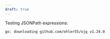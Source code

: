 ```yaml
---
draft: true
---
```

Testing JSONPath expressions:

```
go: downloading github.com/ohler55/ojg v1.24.0
```
